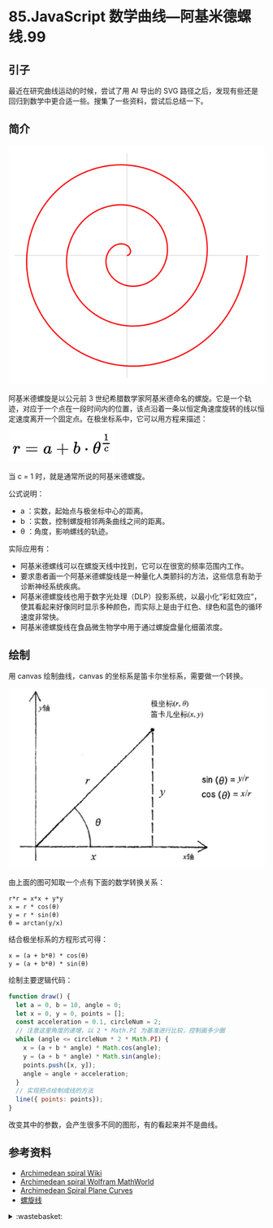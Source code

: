 # 85.JavaScript 数学曲线—阿基米德螺线.99

## <a name="start"></a> 引子
最近在研究曲线运动的时候，尝试了用 AI 导出的 SVG 路径之后，发现有些还是回归到数学中更合适一些。搜集了一些资料，尝试后总结一下。

## <a name="title1"></a> 简介

![85-1][url-local-1]

阿基米德螺旋是以公元前 3 世纪希腊数学家阿基米德命名的螺旋。它是一个轨迹，对应于一个点在一段时间内的位置，该点沿着一条以恒定角速度旋转的线以恒定速度离开一个固定点。在极坐标系中，它可以用方程来描述：

![85-2][url-local-2]

当 c = 1 时，就是通常所说的阿基米德螺旋。

公式说明：
- a ：实数，起始点与极坐标中心的距离。
- b ：实数，控制螺旋相邻两条曲线之间的距离。
- θ ：角度，影响螺线的轨迹。


实际应用有：
- 阿基米德螺线可以在螺旋天线中找到，它可以在很宽的频率范围内工作。
- 要求患者画一个阿基米德螺旋线是一种量化人类颤抖的方法，这些信息有助于诊断神经系统疾病。
- 阿基米德螺旋线也用于数字光处理（DLP）投影系统，以最小化“彩虹效应”，使其看起来好像同时显示多种颜色，而实际上是由于红色、绿色和蓝色的循环速度非常快。
- 阿基米德螺旋线在食品微生物学中用于通过螺旋盘量化细菌浓度。

## 绘制
用 canvas 绘制曲线，canvas 的坐标系是笛卡尔坐标系，需要做一个转换。

![85-3][url-local-3]

由上面的图可知取一个点有下面的数学转换关系：
```
r*r = x*x + y*y
x = r * cos(θ)
y = r * sin(θ)
θ = arctan(y/x)
```
结合极坐标系的方程形式可得：
```
x = (a + b*θ) * cos(θ)
y = (a + b*θ) * sin(θ)
```

绘制主要逻辑代码：
```js
function draw() {
  let a = 0, b = 10, angle = 0;
  let x = 0, y = 0, points = [];
  const acceleration = 0.1, circleNum = 2;
  // 注意这里角度的递增，以 2 * Math.PI 为基准进行比较，控制画多少圈
  while (angle <= circleNum * 2 * Math.PI) {
    x = (a + b * angle) * Math.cos(angle);
    y = (a + b * angle) * Math.sin(angle);
    points.push([x, y]);
    angle = angle + acceleration;
  }
  // 实现把点绘制成线的方法
  line({ points: points});
}
```
改变其中的参数，会产生很多不同的图形，有的看起来并不是曲线。


## <a name="reference"></a> 参考资料
- [Archimedean spiral Wiki][url-1]
- [Archimedean spiral Wolfram MathWorld][url-2]
- [Archimedean Spiral Plane Curves][url-3]
- [螺旋线][url-4]


[url-1]:https://en.wikipedia.org/wiki/Archimedean_spiral
[url-2]:https://mathworld.wolfram.com/ArchimedeanSpiral.html
[url-3]:http://xahlee.info/SpecialPlaneCurves_dir/ArchimedeanSpiral_dir/archimedeanSpiral.html
[url-4]:https://baike.baidu.com/item/%E8%9E%BA%E6%97%8B%E7%BA%BF/10012826

[url-local-1]:../images/85/1.png
[url-local-2]:../images/85/2.png
[url-local-3]:../images/85/3.png

<details>
<summary>:wastebasket:</summary>


![n-poster][url-local-poster]

</details>

[url-book]:https://book.douban.com/subject/26916012/
[url-local-poster]:../images/n/poster.jpg
